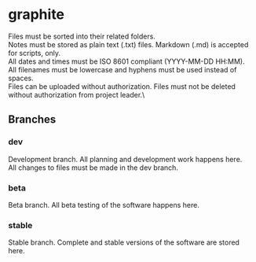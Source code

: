 # graphite

Files must be sorted into their related folders.\
Notes must be stored as plain text (.txt) files. Markdown (.md) is accepted for scripts, only.\
All dates and times must be ISO 8601 compliant (YYYY-MM-DD HH:MM).\
All filenames must be lowercase and hyphens must be used instead of spaces.\
Files can be uploaded without authorization. Files must not be deleted without authorization from project leader.\

## Branches
### dev
Development branch. All planning and development work happens here.\
All changes to files must be made in the dev branch.

### beta
Beta branch. All beta testing of the software happens here.

### stable
Stable branch. Complete and stable versions of the software are stored here.
